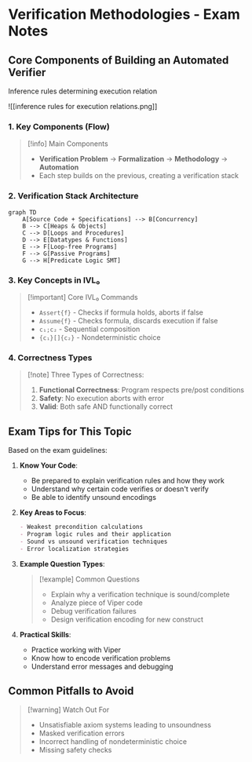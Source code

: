 # Verification Methodologies - Exam Notes

## Core Components of Building an Automated Verifier

Inference rules determining execution relation

![[inference rules for execution relations.png]]

### 1. Key Components (Flow)
> [!info] Main Components
> - **Verification Problem** → **Formalization** → **Methodology** → **Automation**
> - Each step builds on the previous, creating a verification stack

### 2. Verification Stack Architecture
```mermaid
graph TD
    A[Source Code + Specifications] --> B[Concurrency]
    B --> C[Heaps & Objects]
    C --> D[Loops and Procedures]
    D --> E[Datatypes & Functions]
    E --> F[Loop-free Programs]
    F --> G[Passive Programs]
    G --> H[Predicate Logic SMT]
```

### 3. Key Concepts in IVL₀

> [!important] Core IVL₀ Commands
> - `Assert{f}` - Checks if formula holds, aborts if false
> - `Assume{f}` - Checks formula, discards execution if false
> - `c₁;c₂` - Sequential composition
> - `{c₁}[]{c₂}` - Nondeterministic choice

### 4. Correctness Types

> [!note] Three Types of Correctness:
> 1. **Functional Correctness**: Program respects pre/post conditions
> 2. **Safety**: No execution aborts with error
> 3. **Valid**: Both safe AND functionally correct

## Exam Tips for This Topic

Based on the exam guidelines:

1. **Know Your Code**:
   - Be prepared to explain verification rules and how they work
   - Understand why certain code verifies or doesn't verify
   - Be able to identify unsound encodings

2. **Key Areas to Focus**:
   ```markdown
   - Weakest precondition calculations
   - Program logic rules and their application
   - Sound vs unsound verification techniques
   - Error localization strategies
   ```

3. **Example Question Types**:
   > [!example] Common Questions
   > - Explain why a verification technique is sound/complete
   > - Analyze piece of Viper code
   > - Debug verification failures
   > - Design verification encoding for new construct

4. **Practical Skills**:
   - Practice working with Viper
   - Know how to encode verification problems
   - Understand error messages and debugging

## Common Pitfalls to Avoid

> [!warning] Watch Out For
> - Unsatisfiable axiom systems leading to unsoundness
> - Masked verification errors
> - Incorrect handling of nondeterministic choice
> - Missing safety checks
